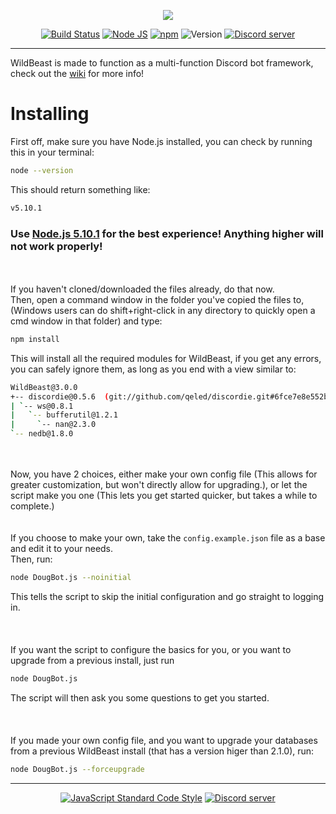 <p style="text-align:center;">
<img src="http://i.imgur.com/3wB8dIH.png"></p>

<p align="center">
<a href="https://snap-ci.com/SteamingMutt/WildBeast/branch/master"><img src="https://snap-ci.com/SteamingMutt/WildBeast/branch/master/build_image" alt="Build Status"></a>
<a href="http://nodejs.org"><img src="https://img.shields.io/badge/Node.js-5.10.1-blue.svg" alt="Node JS"></a>
<a href="http://npmjs.com"><img src="https://img.shields.io/badge/npm-3.8.6-blue.svg" alt="npm"></a>
<a><img src="https://img.shields.io/badge/Version-3.0.0--beta.6-blue.svg" alt="Version"></a>
<a href="https://discord.gg/0cFoiR5QVh5LZlQO"><img src="https://discordapp.com/api/servers/110462143152803840/widget.png" alt="Discord server"></a>
</p>

---

WildBeast is made to function as a multi-function Discord bot framework, check out the [wiki](https://github.com/SteamingMutt/WildBeast/wiki) for more info!

# Installing
First off, make sure you have Node.js installed, you can check by running this in your terminal:
```bash
node --version
```
This should return something like:
```bash
v5.10.1
```

### Use [Node.js 5.10.1](https://nodejs.org/download/release/v5.10.1/) for the best experience! Anything higher will not work properly!

<br></br>
If you haven't cloned/downloaded the files already, do that now.   
Then, open a command window in the folder you've copied the files to, (Windows users can do shift+right-click in any directory to quickly open a cmd window in that folder) and type:
```bash
npm install
```
This will install all the required modules for WildBeast, if you get any errors, you can safely ignore them, as long as you end with a view similar to:
```bash
WildBeast@3.0.0
+-- discordie@0.5.6  (git://github.com/qeled/discordie.git#6fce7e8e552bd64663541ffaf374e07cc5b8fd2d)
| `-- ws@0.8.1
|   `-- bufferutil@1.2.1
|     `-- nan@2.3.0
`-- nedb@1.8.0
```
<br></br>
Now, you have 2 choices, either make your own config file (This allows for greater customization, but won't directly allow for upgrading.), or let the script make you one (This lets you get started quicker, but takes a while to complete.)    
<br></br>
If you choose to make your own, take the `config.example.json` file as a base and edit it to your needs.   
Then, run:
```bash
node DougBot.js --noinitial
```
This tells the script to skip the initial configuration and go straight to logging in.
<br></br>
<br></br>
If you want the script to configure the basics for you, or you want to upgrade from a previous install, just run
```bash
node DougBot.js
```
The script will then ask you some questions to get you started.
<br></br>
<br></br>
If you made your own config file, and you want to upgrade your databases from a previous WildBeast install (that has a version higer than 2.1.0), run:
```bash
node DougBot.js --forceupgrade
```
---

<p align="center">
  <a href="https://github.com/feross/standard"><img src="https://cdn.rawgit.com/feross/standard/master/badge.svg" alt="JavaScript Standard Code Style"></a>
  <a href="https://discord.gg/0cFoiR5QVh5LZlQO"><img src="https://discordapp.com/api/servers/110462143152803840/widget.png?style=banner2" alt="Discord server"></a>
</p>
